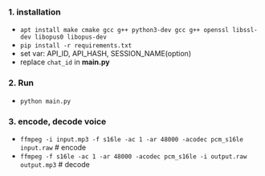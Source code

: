 ### 1. installation
- ```apt install make cmake gcc g++ python3-dev gcc g++ openssl libssl-dev libopus0 libopus-dev```
- ```pip install -r requirements.txt```
- set var: API_ID, API_HASH, SESSION_NAME(option)
- replace ```chat_id``` in **main.py**

### 2. Run
- ```python main.py```

### 3. encode, decode voice
- ```ffmpeg -i input.mp3 -f s16le -ac 1 -ar 48000 -acodec pcm_s16le input.raw```  # encode
- ```ffmpeg -f s16le -ac 1 -ar 48000 -acodec pcm_s16le -i output.raw output.mp3```  # decode